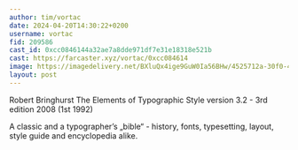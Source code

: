 ```yaml
---
author: tim/vortac
date: 2024-04-20T14:30:22+0200
username: vortac
fid: 209586
cast_id: 0xcc0846144a32ae7a8dde971df7e31e18318e521b
cast: https://farcaster.xyz/vortac/0xcc084614
image: https://imagedelivery.net/BXluQx4ige9GuW0Ia56BHw/4525712a-30f0-4fe6-8ef9-0909a541a200/original
layout: post
---
```


Robert Bringhurst
The Elements of Typographic Style
version 3.2 - 3rd edition 2008 (1st 1992)

A classic and a typographer’s „bible“ - history, fonts, typesetting, layout, style guide and encyclopedia alike.

<img src='https://imagedelivery.net/BXluQx4ige9GuW0Ia56BHw/4525712a-30f0-4fe6-8ef9-0909a541a200/original' alt='' referrerpolicy='no-referrer'/>
<img src='https://imagedelivery.net/BXluQx4ige9GuW0Ia56BHw/3f95106d-0403-40b7-f9b8-93ec4d07fa00/original' alt='' referrerpolicy='no-referrer'/>
